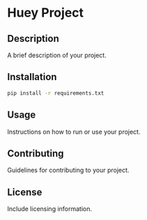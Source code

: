 # Huey Project

## Description

A brief description of your project.

## Installation

```bash
pip install -r requirements.txt
```

## Usage

Instructions on how to run or use your project.

## Contributing

Guidelines for contributing to your project.

## License

Include licensing information.
